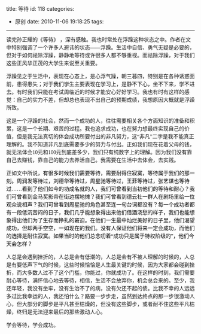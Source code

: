 title: 等待
id: 118
categories:
  - 原创
date: 2010-11-06 19:18:25
tags:
---

<span style="line-height: 21px;font-size: 10.5pt;font-family: 宋体">读完孙正耀的《等待》&nbsp;，深有感触。我也时常处在浮躁这种状态之中。作者在文中特别强调了一个许多人避讳的状态&mdash;&mdash;浮躁。生活中自信、勇气无疑是必要的，但对于如何祛除浮躁，静静地等待或许很多人都不够重视。而祛除浮躁，对于我们这些正风华正茂的大学生来说至关重要。</span>

<span style="line-height: 21px;font-size: 10.5pt;font-family: 宋体">浮躁见之于生活中，表现在心态上，是心浮气躁，朝三暮四，特别是在各种诱惑面前，患得患失；对于</span><span style="line-height: 21px;font-size: 10.5pt;font-family: 宋体">我们</span><span style="line-height: 21px;font-size: 10.5pt;font-family: 宋体">学生主要表现在学习上，是静不下心，坐不下来，学不进去。有时我们只能在考试周临近的时候才能安心好好学习。</span><span style="line-height: 21px;font-size: 10.5pt;font-family: 宋体">我也有时有这样的感觉：</span><span style="line-height: 21px;font-size: 10.5pt;font-family: 宋体">自己的实力不差，</span><span style="line-height: 21px;font-size: 10.5pt;font-family: 宋体">但却</span><span style="line-height: 21px;font-size: 10.5pt;font-family: 宋体">总也表现不出自己的预期成绩，我想原因大概就是浮躁所致。</span>

<span style="line-height: 21px;font-size: 10.5pt;font-family: 宋体">这是一个浮躁的社会，然而一个成功的人，往往需要相关各个方面知识的准备和积累，这是一个长期、艰苦的过程</span><span style="line-height: 21px;font-size: 10.5pt;font-family: 宋体">。我也追求成功，也在努力想最终实现自己的价值，但是我无法真切的体会成功所要付出的非凡努力，这&ldquo;非凡&rdquo;二字是我不能真正理解的。我不知道非凡到底需要多少的努力与付出。正如我们现在花着父母的钱，就无法体会</span><span style="line-height: 21px;font-size: 10.5pt;font-family: 宋体">10元和100元到底差多少，我们只有纯数字上的理解。因为我们没有靠自己去赚钱，靠自己的能力去养活自己。我需要在生活中去体会，去实践。</span>

<span style="line-height: 21px;font-size: 10.5pt;font-family: 宋体">正如文中所说，</span><span style="line-height: 21px;color: #000000;font-weight: normal;font-style: normal;font-size: 10.5pt;font-family: 宋体">有很多时候我们需要等待，需要耐得住寂寞，等待属于</span><span style="line-height: 21px;color: #000000;font-weight: normal;font-style: normal;font-size: 10.5pt;font-family: 宋体">我们</span><span style="line-height: 21px;color: #000000;font-weight: normal;font-style: normal;font-size: 10.5pt;font-family: 宋体">的那一刻。周润发等待过，刘德华等待过，周星驰等待过，王菲等待过，张艺谋也等待过&hellip;&hellip;看到了他们如今的功成名就的人，</span><span style="line-height: 21px;color: #000000;font-weight: normal;font-style: normal;font-size: 10.5pt;font-family: 宋体">我们</span><span style="line-height: 21px;color: #000000;font-weight: normal;font-style: normal;font-size: 10.5pt;font-family: 宋体">可曾看到当初他们的等待和耐心？</span><span style="line-height: 21px;color: #000000;font-weight: normal;font-style: normal;font-size: 10.5pt;font-family: 宋体">我们</span><span style="line-height: 21px;color: #000000;font-weight: normal;font-style: normal;font-size: 10.5pt;font-family: 宋体">可曾看到金马奖影帝在街边摆地摊？</span><span style="line-height: 21px;color: #000000;font-weight: normal;font-style: normal;font-size: 10.5pt;font-family: 宋体">我们</span><span style="line-height: 21px;color: #000000;font-weight: normal;font-style: normal;font-size: 10.5pt;font-family: 宋体">可曾看到德云社一群人在剧场里给一位观众说相声？</span><span style="line-height: 21px;color: #000000;font-weight: normal;font-style: normal;font-size: 10.5pt;font-family: 宋体">我们</span><span style="line-height: 21px;color: #000000;font-weight: normal;font-style: normal;font-size: 10.5pt;font-family: 宋体">可曾看到周星驰的角色甚至连一句台词都没有？每一个成功者都有一段低沉苦闷的日子，我</span><span style="line-height: 21px;color: #000000;font-weight: normal;font-style: normal;font-size: 10.5pt;font-family: 宋体">们</span><span style="line-height: 21px;color: #000000;font-weight: normal;font-style: normal;font-size: 10.5pt;font-family: 宋体">几乎能想象得出来他们借酒浇愁的样子，我</span><span style="line-height: 21px;color: #000000;font-weight: normal;font-style: normal;font-size: 10.5pt;font-family: 宋体">们</span><span style="line-height: 21px;color: #000000;font-weight: normal;font-style: normal;font-size: 10.5pt;font-family: 宋体">也能想象得出他们为了生存而挣扎的窘迫。在他们一生最中灿烂美好的日子里，他们渴望成功，但却两手空空，一如现在的</span><span style="line-height: 21px;color: #000000;font-weight: normal;font-style: normal;font-size: 10.5pt;font-family: 宋体">我们</span><span style="line-height: 21px;color: #000000;font-weight: normal;font-style: normal;font-size: 10.5pt;font-family: 宋体">。没有人保证他们将来一定会成功，而他们的选择是耐住寂寞。如果当时的他们总念叨着&ldquo;成功只是属于特权阶级的&rdquo;，他们今天会怎样？</span><span style="line-height: 21px;color: #000000;font-weight: normal;font-style: normal;font-size: 10.5pt;font-family: 宋体"> </span>

<span style="line-height: 21px;font-size: 10.5pt;font-family: 宋体">人总是会遇到挫折的，人总是会有低潮的，人总是会有不被人理解的时候的，人总是有要低声下气的时候，这些时候恰恰是人生最关键的时候，因为大家都会碰到挫折，而大多数人过不了这个门槛，你能过，你就成功了。在这样的时刻，我们需要耐心等待，满怀信心地去等待，相信，生活不会放弃你，机会总会来的。至少，</span><span style="line-height: 21px;font-size: 10.5pt;font-family: 宋体">我</span><span style="line-height: 21px;font-size: 10.5pt;font-family: 宋体">还年轻，</span><span style="line-height: 21px;font-size: 10.5pt;font-family: 宋体">我</span><span style="line-height: 21px;font-size: 10.5pt;font-family: 宋体">没有坐牢，没有生治不了的病，没有欠还不起的债。比</span><span style="line-height: 21px;font-size: 10.5pt;font-family: 宋体">我</span><span style="line-height: 21px;font-size: 10.5pt;font-family: 宋体">不幸的人远远多过</span><span style="line-height: 21px;font-size: 10.5pt;font-family: 宋体">比我</span><span style="line-height: 21px;font-size: 10.5pt;font-family: 宋体">幸运的人，</span><span style="line-height: 21px;font-size: 10.5pt;font-family: 宋体">我</span><span style="line-height: 21px;font-size: 10.5pt;font-family: 宋体">还怕什么？路要一步步走，虽然到达终点的那一步很激动人心，但大部分的脚步是平凡甚至枯燥的，但没有这些脚步，或者耐不住这些平凡枯燥，终归是无法迎来最后的那些激动人心。</span>

<span style="line-height: 21px;font-size: 10.5pt;font-family: 宋体">学会等待，学会成功。</span>